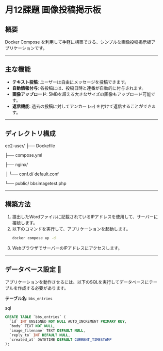 # 月12課題 画像投稿掲示板

## 概要

Docker Compose を利用して手軽に構築できる、シンプルな画像投稿掲示板アプリケーションです。

---

## 主な機能

-   **テキスト投稿**: ユーザーは自由にメッセージを投稿できます。
-   **自動情報付与**: 各投稿には、投稿日時と連番が自動的に付与されます。
-   **画像アップロード**: 5MBを超える大きなサイズの画像もアップロード可能です。
-   **返信機能**: 過去の投稿に対してアンカー (`>>`) を付けて返信することができます。

---

## ディレクトリ構成

ec2-user/
├── Dockefile

├── compose.yml

├── nginx/

│   └── conf.d/ default.conf

└── public/ bbsimagetest.php

---

## 構築方法

1.  提出したWordファイルに記載されているIPアドレスを使用して、サーバーに接続します。
2.  以下のコマンドを実行して、アプリケーションを起動します。
    ```bash
    docker compose up -d
    ```
3.  WebブラウザでサーバーのIPアドレスにアクセスします。

---

## データベース設定 💾

アプリケーションを動作させるには、以下のSQLを実行してデータベースにテーブルを作成する必要があります。

**テーブル名**: `bbs_entries`

sql
```sql
CREATE TABLE `bbs_entries` (
  `id` INT UNSIGNED NOT NULL AUTO_INCREMENT PRIMARY KEY,
  `body` TEXT NOT NULL,
  `image_filename` TEXT DEFAULT NULL,
  `reply_to` INT DEFAULT NULL,
  `created_at` DATETIME DEFAULT CURRENT_TIMESTAMP
);
```
